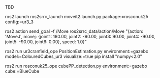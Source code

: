 TBD

ros2 launch ros2srrc_launch moveit2.launch.py package:=rosconuk25 config:=ur3_3

ros2 action send_goal -f /Move ros2srrc_data/action/Move "{action: 'MoveJ', movej: {joint1: 180.00, joint2: -90.00, joint3: 90.00, joint4: -90.00, joint5: -90.00, joint6: 0.00}, speed: 1.0}"

ros2 run ur3cranfield_ope PositionEstimation.py environment:=gazebo model:=ColouredCubes_ur3 visualize:=true
pip install "numpy<2.0"

ros2 run rosconuk25_ope cubePP_detection.py environment:=gazebo cube:=BlueCube